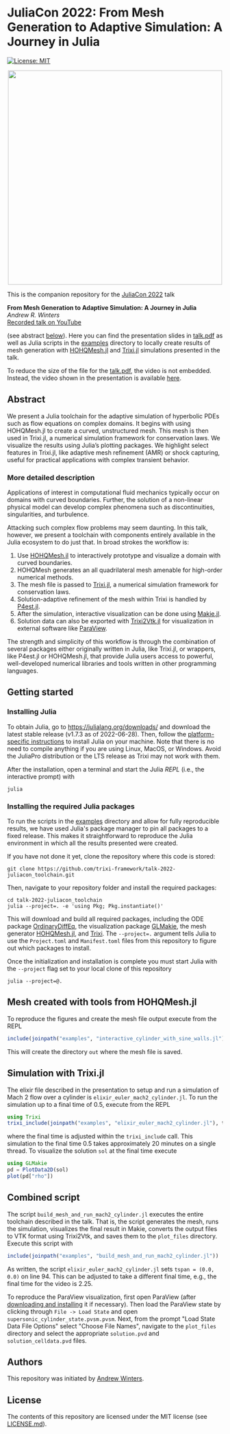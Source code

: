 # JuliaCon 2022: From Mesh Generation to Adaptive Simulation: A Journey in Julia

[![License: MIT](https://img.shields.io/badge/License-MIT-success.svg)](https://opensource.org/licenses/MIT)

<p align="center">
  <a href="https://www.youtube.com/watch?v=hoViWRAhCBE" target="_blank" rel="noopener noreferrer"><img
    src="https://user-images.githubusercontent.com/25242486/176432903-668ce8bf-4119-4d15-a46e-a1df90944e14.png"
    width="500px" /></a>
</p>

This is the companion repository for the [JuliaCon 2022](https://juliacon.org/2022) talk

**From Mesh Generation to Adaptive Simulation: A Journey in Julia**<br>
*Andrew R. Winters*<br>
[Recorded talk on YouTube](https://www.youtube.com/watch?v=_N4ozHr-t9E)

(see abstract [below](#abstract)). Here you can find the presentation slides
in [talk.pdf](talk.pdf) as well as Julia scripts in the [examples](examples/)
directory to locally create results of mesh generation with
[HOHQMesh.jl](https://github.com/trixi-framework/HOHQMesh.jl)
and [Trixi.jl](https://github.com/trixi-framework/Trixi.jl) simulations
presented in the talk.

To reduce the size of the file for the [talk.pdf](talk.pdf), the video is not
embedded. Instead, the video shown in the
presentation is available [here](https://youtu.be/Q3Pi41gbOkI).


## Abstract

We present a Julia toolchain for the adaptive simulation of hyperbolic PDEs
such as flow equations on complex domains. It begins with using HOHQMesh.jl to
create a curved, unstructured mesh. This mesh is then used in Trixi.jl, a
numerical simulation framework for conservation laws. We visualize the
results using Julia’s plotting packages. We highlight select features
in Trixi.jl, like adaptive mesh refinement (AMR) or shock capturing,
useful for practical applications with complex transient behavior.


### More detailed description

Applications of interest in computational fluid mechanics typically occur
on domains with curved boundaries. Further, the solution of a non-linear
physical model can develop complex phenomena such as discontinuities,
singularities, and turbulence.

Attacking such complex flow problems may seem daunting. In this talk,
however, we present a toolchain with components entirely available in
the Julia ecosystem to do just that. In broad strokes the workflow is:

1. Use [HOHQMesh.jl](https://github.com/trixi-framework/HOHQMesh.jl)
   to interactively prototype and visualize a domain with curved boundaries.
2. HOHQMesh generates an all quadrilateral mesh amenable for high-order numerical
   methods.
3. The mesh file is passed to [Trixi.jl](https://github.com/trixi-framework/Trixi.jl),
   a numerical simulation framework for conservation laws.
4. Solution-adaptive refinement of the mesh within Trixi is handled by
   [P4est.jl](https://github.com/trixi-framework/P4est.jl).
5. After the simulation, interactive visualization can be done using
   [Makie.jl](https://makie.juliaplots.org/stable/).
6. Solution data can also be exported with
   [Trixi2Vtk.jl](https://github.com/trixi-framework/Trixi2Vtk.jl)
   for visualization in
   external software like [ParaView](https://www.paraview.org/).

The strength and simplicity of this workflow is through the combination
of several packages either originally written in Julia, like Trixi.jl,
or wrappers, like P4est.jl or HOHQMesh.jl, that provide Julia users access
to powerful, well-developed numerical libraries and tools written in other
programming languages.

## Getting started


### Installing Julia
To obtain Julia, go to https://julialang.org/downloads/ and download the latest
stable release (v1.7.3 as of 2022-06-28). Then, follow the
[platform-specific instructions](https://julialang.org/downloads/platform/)
to install Julia on your machine.
Note that there is no need to compile anything
if you are using Linux, MacOS, or Windows.
Avoid the JuliaPro distribution or the LTS release as Trixi may not work with them.

After the installation, open a terminal and start the Julia *REPL*
(i.e., the interactive prompt) with
```shell
julia
```

### Installing the required Julia packages
To run the scripts in the [examples](examples/) directory and allow for
fully reproducible results, we have used Julia's package manager
to pin all packages to a fixed release. This makes it straightforward to
reproduce the Julia environment in which all the results presented were created.

If you have not done it yet, clone the repository where this code is stored:
```shell
git clone https://github.com/trixi-framework/talk-2022-juliacon_toolchain.git
```
Then, navigate to your repository folder and install the required packages:
```shell
cd talk-2022-juliacon_toolchain
julia --project=. -e 'using Pkg; Pkg.instantiate()'
```
This will download and build all required packages, including the ODE package
[OrdinaryDiffEq](https://github.com/SciML/OrdinaryDiffEq.jl), the visualization
package [GLMakie](https://github.com/JuliaPlots/Makie.jl/tree/master/GLMakie),
the mesh generator [HOHQMesh.jl](https://github.com/trixi-framework/HOHQMesh.jl),
and [Trixi](https://github.com/trixi-framework/Trixi.jl).
The `--project=.` argument tells Julia to use the `Project.toml`
and `Manifest.toml` files from this repository to figure out which packages to install.

Once the initialization and installation is complete you must start Julia with the
`--project` flag set to your local clone of this repository
```shell
julia --project=@.
```


## Mesh created with tools from HOHQMesh.jl
To reproduce the figures and create the mesh file output execute from the REPL
```julia
include(joinpath("examples", "interactive_cylinder_with_sine_walls.jl"))
```
This will create the directory `out` where the mesh file is saved.

## Simulation with Trixi.jl
The elixir file described in the presentation to setup and run a simulation
of Mach 2 flow over a cylinder is `elixir_euler_mach2_cylinder.jl`.
To run the simulation up to a final time of 0.5, execute from the REPL
```julia
using Trixi
trixi_include(joinpath("examples", "elixir_euler_mach2_cylinder.jl"), tspan=(0.0,0.5))
```
where the final time is adjusted within the `trixi_include` call.
This simulation to the final time 0.5 takes approximately 20 minutes on a single thread.
To visualize the solution `sol` at the final time execute
```julia
using GLMakie
pd = PlotData2D(sol)
plot(pd["rho"])
```

## Combined script
The script `build_mesh_and_run_mach2_cylinder.jl` executes the entire toolchain
described in the talk. That is, the script generates the mesh, runs the simulation,
visualizes the final result in Makie, converts the output files to VTK format
using Trixi2Vtk, and saves them to the `plot_files` directory. Execute this script with
```julia
include(joinpath("examples", "build_mesh_and_run_mach2_cylinder.jl"))
```

As written, the script `elixir_euler_mach2_cylinder.jl` sets `tspan = (0.0, 0.0)` on line 94.
This can be adjusted
to take a different final time, e.g., the final time for the video is 2.25.

To reproduce the ParaView visualization, first open ParaView (after
[downloading and installing](https://www.paraview.org/download/) it if necessary).
Then load the ParaView state by clicking
through `File -> Load State` and open `supersonic_cylinder_state.pvsm.pvsm`.
Next, from the prompt "Load State Data File Options" select "Choose File Names",
navigate to the `plot_files` directory and select the appropriate
`solution.pvd` and `solution_celldata.pvd` files.


## Authors
This repository was initiated by
[Andrew Winters](https://liu.se/en/employee/andwi94).


## License
The contents of this repository are licensed under the MIT license
(see [LICENSE.md](LICENSE.md)).
